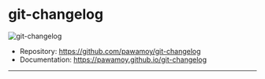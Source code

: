 # git-changelog

![git-changelog](../assets/git-changelog.png)

- Repository: https://github.com/pawamoy/git-changelog
- Documentation: https://pawamoy.github.io/git-changelog

---
